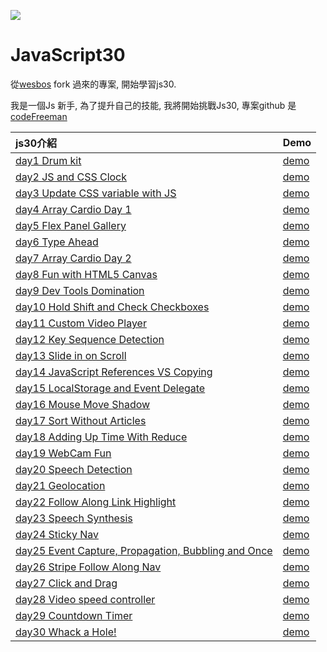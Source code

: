 ![](https://javascript30.com/images/JS3-social-share.png)

# JavaScript30

從[wesbos](https://github.com/wesbos/JavaScript30) fork 過來的專案, 開始學習js30.

我是一個Js 新手, 為了提升自己的技能, 我將開始挑戰Js30, 專案github 是 [codeFreeman](https://github.com/codeFreeman/JavaScript30)

| js30介紹 | Demo|
| :----- | ----- |
| [day1 Drum kit](https://github.com/codeFreeman/JavaScript30/tree/gh-pages/01%20-%20JavaScript%20Drum%20Kit) | [demo](https://js30day.fstudio.io/01%20-%20JavaScript%20Drum%20Kit/) |
| [day2 JS and CSS Clock](https://github.com/codeFreeman/JavaScript30/tree/gh-pages/02%20-%20JS%20and%20CSS%20Clock) | [demo](https://js30day.fstudio.io/02%20-%20JS%20and%20CSS%20Clock/) |
| [day3 Update CSS variable with JS](https://github.com/codeFreeman/JavaScript30/tree/gh-pages/03%20-%20CSS%20Variables) | [demo](https://js30day.fstudio.io/03%20-%20CSS%20Variables/) |
| [day4 Array Cardio Day 1](https://github.com/codeFreeman/JavaScript30/tree/gh-pages/04%20-%20Array%20Cardio%20Day%201) | [demo](https://js30day.fstudio.io/04%20-%20Array%20Cardio%20Day%201/) |
| [day5 Flex Panel Gallery](https://github.com/codeFreeman/JavaScript30/tree/gh-pages/05%20-%20Flex%20Panel%20Gallery) | [demo](https://js30day.fstudio.io/05%20-%20Flex%20Panel%20Gallery/) |
| [day6 Type Ahead](https://github.com/codeFreeman/JavaScript30/tree/gh-pages/06%20-%20Type%20Ahead) | [demo](https://js30day.fstudio.io/06%20-%20Type%20Ahead/) |
| [day7 Array Cardio Day 2](https://github.com/codeFreeman/JavaScript30/tree/gh-pages/07%20-%20Array%20Cardio%20Day%202) | [demo](https://js30day.fstudio.io/07%20-%20Array%20Cardio%20Day%202/) |
| [day8 Fun with HTML5 Canvas](https://github.com/codeFreeman/JavaScript30/tree/gh-pages/08%20-%20Fun%20with%20HTML5%20Canvas) | [demo](https://js30day.fstudio.io/08%20-%20Fun%20with%20HTML5%20Canvas/) |
| [day9 Dev Tools Domination](https://github.com/codeFreeman/JavaScript30/tree/gh-pages/09%20-%20Dev%20Tools%20Domination) | [demo](https://js30day.fstudio.io/09%20-%20Dev%20Tools%20Domination/) |
| [day10 Hold Shift and Check Checkboxes](https://github.com/codeFreeman/JavaScript30/tree/gh-pages/10%20-%20Hold%20Shift%20and%20Check%20Checkboxes) | [demo](https://js30day.fstudio.io/10%20-%20Hold%20Shift%20and%20Check%20Checkboxes/) |
| [day11 Custom Video Player](https://github.com/codeFreeman/JavaScript30/tree/gh-pages/11%20-%20Custom%20Video%20Player) | [demo](https://js30day.fstudio.io/11%20-%20Custom%20Video%20Player/) |
| [day12 Key Sequence Detection](https://github.com/codeFreeman/JavaScript30/tree/gh-pages/12%20-%20Key%20Sequence%20Detection) | [demo](https://js30day.fstudio.io/12%20-%20Key%20Sequence%20Detection/) |
| [day13 Slide in on Scroll](https://github.com/codeFreeman/JavaScript30/tree/gh-pages/13%20-%20Slide%20in%20on%20Scroll) | [demo](https://js30day.fstudio.io/13%20-%20Slide%20in%20on%20Scroll/) |
| [day14 JavaScript References VS Copying](https://github.com/codeFreeman/JavaScript30/tree/gh-pages/14%20-%20JavaScript%20References%20VS%20Copying) | [demo](https://js30day.fstudio.io/14%20-%20JavaScript%20References%20VS%20Copying/) |
| [day15 LocalStorage and Event Delegate](https://github.com/codeFreeman/JavaScript30/tree/gh-pages/15%20-%20LocalStorage) | [demo](https://js30day.fstudio.io/15%20-%20LocalStorage/) |
| [day16 Mouse Move Shadow](https://github.com/codeFreeman/JavaScript30/tree/gh-pages/16%20-%20Mouse%20Move%20Shadow) | [demo](https://js30day.fstudio.io/16%20-%20Mouse%20Move%20Shadow/) |
| [day17 Sort Without Articles](https://github.com/codeFreeman/JavaScript30/tree/gh-pages/17%20-%20Sort%20Without%20Articles) | [demo](https://js30day.fstudio.io/17%20-%20Sort%20Without%20Articles/) |
| [day18 Adding Up Time With Reduce](https://github.com/codeFreeman/JavaScript30/tree/gh-pages/18%20-%20Adding%20Up%20Times%20with%20Reduce) | [demo](https://js30day.fstudio.io/18%20-%20Adding%20Up%20Times%20with%20Reduce/) |
| [day19 WebCam Fun](https://github.com/codeFreeman/JavaScript30/tree/gh-pages/19%20-%20Webcam%20Fun) | [demo](https://js30day.fstudio.io/19%20-%20Webcam%20Fun/) |
| [day20 Speech Detection](https://github.com/codeFreeman/JavaScript30/tree/gh-pages/20%20-%20Speech%20Detection) | [demo](https://js30day.fstudio.io/20%20-%20Speech%20Detection/) |
| [day21 Geolocation](https://github.com/codeFreeman/JavaScript30/tree/gh-pages/21%20-%20Geolocation) | [demo](https://js30day.fstudio.io/21%20-%20Geolocation/) |
| [day22 Follow Along Link Highlight](https://github.com/codeFreeman/JavaScript30/tree/gh-pages/22%20-%20Follow%20Along%20Link%20Highlighter) | [demo](https://js30day.fstudio.io/22%20-%20Follow%20Along%20Link%20Highlighter/) |
| [day23 Speech Synthesis](https://github.com/codeFreeman/JavaScript30/tree/gh-pages/23%20-%20Speech%20Synthesis) | [demo](https://js30day.fstudio.io/23%20-%20Speech%20Synthesis/) |
| [day24 Sticky Nav](https://github.com/codeFreeman/JavaScript30/tree/gh-pages/24%20-%20Sticky%20Nav) | [demo](https://js30day.fstudio.io/24%20-%20Sticky%20Nav/) |
| [day25 Event Capture, Propagation, Bubbling and Once](https://github.com/codeFreeman/JavaScript30/tree/gh-pages/25%20-%20Event%20Capture,%20Propagation,%20Bubbling%20and%20Once) | [demo](https://js30day.fstudio.io/25%20-%20Event%20Capture,%20Propagation,%20Bubbling%20and%20Once/) |
| [day26 Stripe Follow Along Nav](https://github.com/codeFreeman/JavaScript30/tree/gh-pages/26%20-%20Stripe%20Follow%20Along%20Nav) | [demo](https://js30day.fstudio.io/26%20-%20Stripe%20Follow%20Along%20Nav/) |
| [day27 Click and Drag](https://github.com/codeFreeman/JavaScript30/tree/gh-pages/27%20-%20Click%20and%20Drag) | [demo](https://js30day.fstudio.io/27%20-%20Click%20and%20Drag/) |
| [day28 Video speed controller](https://github.com/codeFreeman/JavaScript30/tree/gh-pages/28%20-%20Video%20Speed%20Controller) | [demo](https://js30day.fstudio.io/28%20-%20Video%20Speed%20Controller/) |
| [day29 Countdown Timer ](https://github.com/codeFreeman/JavaScript30/tree/gh-pages/29%20-%20Countdown%20Timer) | [demo](https://js30day.fstudio.io/29%20-%20Countdown%20Timer/) |
| [day30 Whack a Hole! ](https://github.com/codeFreeman/JavaScript30/tree/gh-pages/30%20-%20Whack%20A%20Mole) | [demo](https://js30day.fstudio.io/30%20-%20Whack%20A%20Mole/) |
